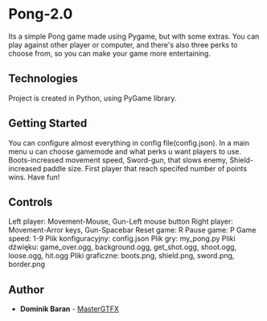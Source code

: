 # Pong-2.0
Its a simple Pong game made using Pygame, but with some extras. You can play against other player or computer, and there's also three perks to choose from, so you can make your game more entertaining.

## Technologies
Project is created in Python, using PyGame library.

## Getting Started
You can configure almost everything in config file(config.json). In a main menu u can choose gamemode and what perks u want players to use. Boots-increased movement speed, Sword-gun, that slows enemy, Shield-increased paddle size. First player that reach specifed number of points wins. Have fun!

## Controls
Left player: Movement-Mouse, Gun-Left mouse button
Right player: Movement-Arror keys, Gun-Spacebar
Reset game: R
Pause game: P
Game speed: 1-9
Plik konfiguracyjny: config.json
Plik gry: my_pong.py
Pliki dźwięku: game_over.ogg, background.ogg, get_shot.ogg, shoot.ogg, loose.ogg, hit.ogg
Pliki graficzne: boots.png, shield.png, sword.png, border.png

## Author
* **Dominik Baran** - [MasterGTFX](https://github.com/MasterGTFX)
